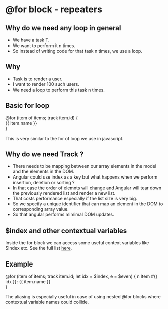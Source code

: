 # @for block - repeaters

## Why do we need any loop in general

- We have a task T.
- We want to perform it n times.
- So instead of writing code for that task n times, we use a loop.

## Why

- Task is to render a user.
- I want to render 100 such users.
- We need a loop to perform this task n times.

## Basic for loop

@for (item of items; track item.id) {  
   {{ item.name }}  
}

This is very similar to the for of loop we use in javascript.


## Why do we need Track ?

- There needs to be mapping between our array elements in the model and the elements in the DOM.
- Angular could use index as a key but what happens when we perform insertion, deletion or sorting ?
- In that case the order of elemnts will change and Angular will tear down the previously rendered list and render a new list.
- That costs performance especially if the list size is very big.
- So we specify a unique identifier that can map an element in the DOM to corresponding array value.
- So that angular performs mimimal DOM updates.

## $index and other contextual variables

Inside the for block we can access some useful context variables like $Index etc. 
See the full list [here](https://angular.dev/guide/templates/control-flow#if-block-conditionals).

## Example

@for (item of items; track item.id; let idx = $index, e = $even) {   n
  Item #{{ idx }}: {{ item.name }}   
}

The aliasing is especially useful in case of using nested @for blocks where contextual variable names could collide.
